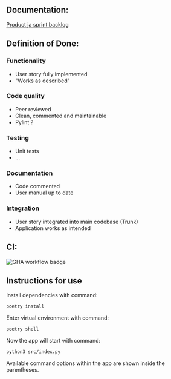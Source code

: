## Documentation:

[Product ja sprint backlog](https://docs.google.com/spreadsheets/d/1vIzl9-QaEVPuQLQGrVproVWpNlVGVxZaNG2fZBDroAM/edit?usp=sharing)


## Definition of Done:
### Functionality
- User story fully implemented
- "Works as described" 
### Code quality
- Peer reviewed
- Clean, commented and maintainable
- Pylint ?
### Testing
- Unit tests
- ...
### Documentation
- Code commented
- User manual up to date
### Integration
- User story integrated into main codebase (Trunk)
- Application works as intended

## CI:
![GHA workflow badge](https://github.com/ounisk/latex_app/workflows/CI/badge.svg)

## Instructions for use

Install dependencies with command:

```bash
poetry install
```

Enter virtual environment with command:

```bash
poetry shell
```

Now the app will start with command:

```bash
python3 src/index.py
```

Available command options within the app are shown inside the parentheses.